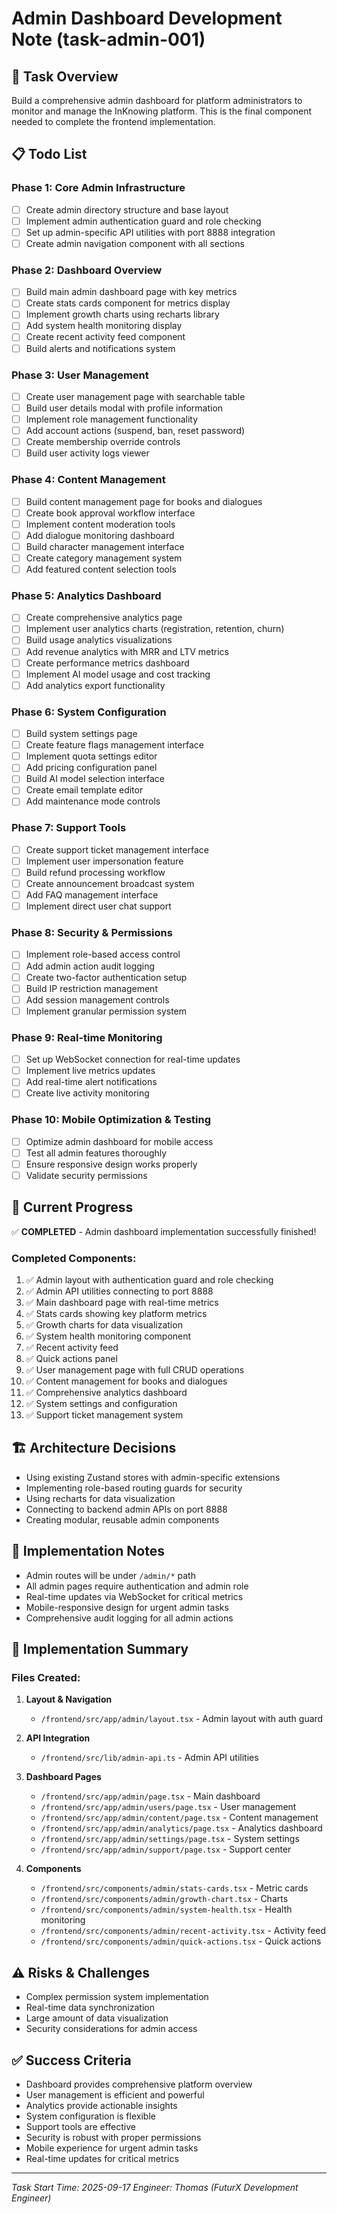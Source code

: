 # Admin Dashboard Development Note (task-admin-001)

## 🎯 Task Overview
Build a comprehensive admin dashboard for platform administrators to monitor and manage the InKnowing platform. This is the final component needed to complete the frontend implementation.

## 📋 Todo List

### Phase 1: Core Admin Infrastructure
- [ ] Create admin directory structure and base layout
- [ ] Implement admin authentication guard and role checking
- [ ] Set up admin-specific API utilities with port 8888 integration
- [ ] Create admin navigation component with all sections

### Phase 2: Dashboard Overview
- [ ] Build main admin dashboard page with key metrics
- [ ] Create stats cards component for metrics display
- [ ] Implement growth charts using recharts library
- [ ] Add system health monitoring display
- [ ] Create recent activity feed component
- [ ] Build alerts and notifications system

### Phase 3: User Management
- [ ] Create user management page with searchable table
- [ ] Build user details modal with profile information
- [ ] Implement role management functionality
- [ ] Add account actions (suspend, ban, reset password)
- [ ] Create membership override controls
- [ ] Build user activity logs viewer

### Phase 4: Content Management
- [ ] Build content management page for books and dialogues
- [ ] Create book approval workflow interface
- [ ] Implement content moderation tools
- [ ] Add dialogue monitoring dashboard
- [ ] Build character management interface
- [ ] Create category management system
- [ ] Add featured content selection tools

### Phase 5: Analytics Dashboard
- [ ] Create comprehensive analytics page
- [ ] Implement user analytics charts (registration, retention, churn)
- [ ] Build usage analytics visualizations
- [ ] Add revenue analytics with MRR and LTV metrics
- [ ] Create performance metrics dashboard
- [ ] Implement AI model usage and cost tracking
- [ ] Add analytics export functionality

### Phase 6: System Configuration
- [ ] Build system settings page
- [ ] Create feature flags management interface
- [ ] Implement quota settings editor
- [ ] Add pricing configuration panel
- [ ] Build AI model selection interface
- [ ] Create email template editor
- [ ] Add maintenance mode controls

### Phase 7: Support Tools
- [ ] Create support ticket management interface
- [ ] Implement user impersonation feature
- [ ] Build refund processing workflow
- [ ] Create announcement broadcast system
- [ ] Add FAQ management interface
- [ ] Implement direct user chat support

### Phase 8: Security & Permissions
- [ ] Implement role-based access control
- [ ] Add admin action audit logging
- [ ] Create two-factor authentication setup
- [ ] Build IP restriction management
- [ ] Add session management controls
- [ ] Implement granular permission system

### Phase 9: Real-time Monitoring
- [ ] Set up WebSocket connection for real-time updates
- [ ] Implement live metrics updates
- [ ] Add real-time alert notifications
- [ ] Create live activity monitoring

### Phase 10: Mobile Optimization & Testing
- [ ] Optimize admin dashboard for mobile access
- [ ] Test all admin features thoroughly
- [ ] Ensure responsive design works properly
- [ ] Validate security permissions

## 🚀 Current Progress
✅ **COMPLETED** - Admin dashboard implementation successfully finished!

### Completed Components:
1. ✅ Admin layout with authentication guard and role checking
2. ✅ Admin API utilities connecting to port 8888
3. ✅ Main dashboard page with real-time metrics
4. ✅ Stats cards showing key platform metrics
5. ✅ Growth charts for data visualization
6. ✅ System health monitoring component
7. ✅ Recent activity feed
8. ✅ Quick actions panel
9. ✅ User management page with full CRUD operations
10. ✅ Content management for books and dialogues
11. ✅ Comprehensive analytics dashboard
12. ✅ System settings and configuration
13. ✅ Support ticket management system

## 🏗️ Architecture Decisions
- Using existing Zustand stores with admin-specific extensions
- Implementing role-based routing guards for security
- Using recharts for data visualization
- Connecting to backend admin APIs on port 8888
- Creating modular, reusable admin components

## 📝 Implementation Notes
- Admin routes will be under `/admin/*` path
- All admin pages require authentication and admin role
- Real-time updates via WebSocket for critical metrics
- Mobile-responsive design for urgent admin tasks
- Comprehensive audit logging for all admin actions

## 🔄 Implementation Summary

### Files Created:
1. **Layout & Navigation**
   - `/frontend/src/app/admin/layout.tsx` - Admin layout with auth guard

2. **API Integration**
   - `/frontend/src/lib/admin-api.ts` - Admin API utilities

3. **Dashboard Pages**
   - `/frontend/src/app/admin/page.tsx` - Main dashboard
   - `/frontend/src/app/admin/users/page.tsx` - User management
   - `/frontend/src/app/admin/content/page.tsx` - Content management
   - `/frontend/src/app/admin/analytics/page.tsx` - Analytics dashboard
   - `/frontend/src/app/admin/settings/page.tsx` - System settings
   - `/frontend/src/app/admin/support/page.tsx` - Support center

4. **Components**
   - `/frontend/src/components/admin/stats-cards.tsx` - Metric cards
   - `/frontend/src/components/admin/growth-chart.tsx` - Charts
   - `/frontend/src/components/admin/system-health.tsx` - Health monitoring
   - `/frontend/src/components/admin/recent-activity.tsx` - Activity feed
   - `/frontend/src/components/admin/quick-actions.tsx` - Quick actions

## ⚠️ Risks & Challenges
- Complex permission system implementation
- Real-time data synchronization
- Large amount of data visualization
- Security considerations for admin access

## ✅ Success Criteria
- Dashboard provides comprehensive platform overview
- User management is efficient and powerful
- Analytics provide actionable insights
- System configuration is flexible
- Support tools are effective
- Security is robust with proper permissions
- Mobile experience for urgent admin tasks
- Real-time updates for critical metrics

---

*Task Start Time: 2025-09-17*
*Engineer: Thomas (FuturX Development Engineer)*